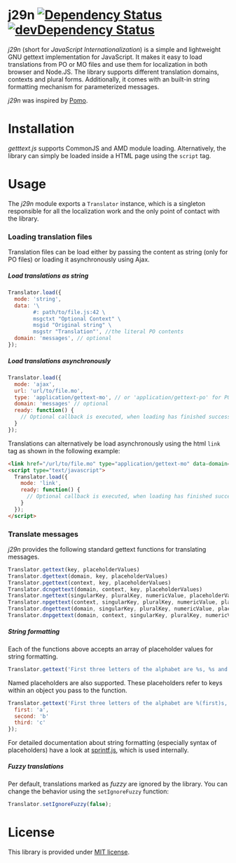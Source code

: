 # j29n [![Dependency Status][dependencies-image]][dependencies-url] [![devDependency Status][dev-dependencies-image]][dev-dependencies-url]

[dependencies-image]: https://david-dm.org/soldag/j29n.svg
[dependencies-url]: https://david-dm.org/soldag/j29n

[dev-dependencies-image]: https://david-dm.org/soldag/j29n/dev-status.svg
[dev-dependencies-url]: https://david-dm.org/soldag/j29n#info=devDependencies

*j29n* (short for *JavaScript Internationalization*) is a simple and lightweight GNU gettext implementation for JavaScript. It makes it easy to load translations from PO or MO files and use them for localization in both  browser and Node.JS. The library supports different translation domains, contexts and plural forms. Additionally, it comes with an built-in string formatting mechanism for parameterized messages.

*j29n* was inspired by [Pomo](https://github.com/cfv1984/Pomo).


# Installation
*getttext.js* supports CommonJS and AMD module loading. Alternatively, the library can simply be loaded inside a HTML page using the `script` tag.


# Usage
The *j29n* module exports a `Translator` instance, which is a singleton responsible for all the localization work and the only point of contact with the library.

### Loading translation files
Translation files can be load either by passing the content as string (only for PO files) or loading it asynchronously using Ajax. 

##### Load translations as string
```js
Translator.load({
  mode: 'string',
  data: '\
        #: path/to/file.js:42 \
        msgctxt "Optional Context" \
        msgid "Original string" \
        msgstr "Translation"', //the literal PO contents
  domain: 'messages', // optional
});
```

##### Load translations asynchronously

```js
Translator.load({
  mode: 'ajax',
  url: 'url/to/file.mo',
  type: 'application/gettext-mo', // or 'application/gettext-po' for PO files
  domain: 'messages' // optional
  ready: function() {
    // Optional callback is executed, when loading has finished successfully
  }
});
```

Translations can alternatively be load asynchronously using the html `link` tag as shown in the following example:
```html
<link href="/url/to/file.mo" type="application/gettext-mo" data-domain="optional domain" />
<script type="text/javascript">
  Translator.load({
    mode: 'link',
    ready: function() {
      // Optional callback is executed, when loading has finished successfully
    }
  });
</script>
```

### Translate messages
*j29n* provides the following standard gettext functions for translating messages.

```js
Translator.gettext(key, placeholderValues)
Translator.dgettext(domain, key, placeholderValues)
Translator.pgettext(context, key, placeholderValues)
Translator.dcngettext(domain, context, key, placeholderValues)
Translator.ngettext(singularKey, pluralKey, numericValue, placeholderValues)
Translator.npgettext(context, singularKey, pluralKey, numericValue, placeholderValues)
Translator.dngettext(domain, singularKey, pluralKey, numericValue, placeholderValues)
Translator.dnpgettext(domain, context, singularKey, pluralKey, numericValue, placeholderValues)
```

##### String formatting

Each of the functions above accepts an array of placeholder values for string formatting. 

```js
Translator.gettext('First three letters of the alphabet are %s, %s and %s.', ['a', 'b', 'c']);
```

Named placeholders are also supported. These placeholders refer to keys within an object you pass to the function. 

```js
Translator.gettext('First three letters of the alphabet are %(first)s, %(second)s and %(third)s.', {
  first: 'a',
  second: 'b'
  third: 'c'
});
```

For detailed documentation about string formatting (especially syntax of placeholders) have a look at [sprintf.js](https://github.com/alexei/sprintf.js), which is used internally.

##### Fuzzy translations
Per default, translations marked as *fuzzy* are ignored by the library. You can change the behavior using the ```setIgnoreFuzzy```
function:

```js
Translator.setIgnoreFuzzy(false);
```

# License
This library is provided under [MIT license](https://raw.githubusercontent.com/soldag/j29n/master/LICENSE.md).
